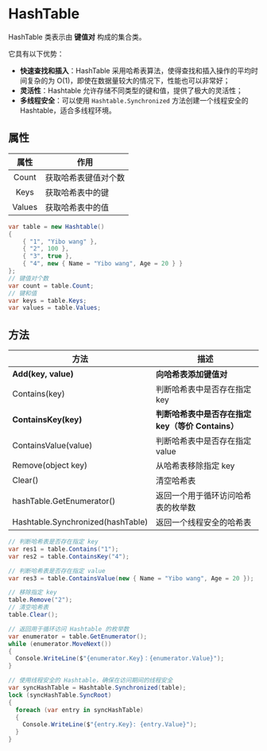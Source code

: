 # HashTable

HashTable 类表示由 **键值对** 构成的集合类。

它具有以下优势：

- **快速查找和插入**：HashTable 采用哈希表算法，使得查找和插入操作的平均时间复杂的为 O(1)，即使在数据量较大的情况下，性能也可以非常好；
- **灵活性**：Hashtable 允许存储不同类型的键和值，提供了极大的灵活性；
- **多线程安全**：可以使用 `Hashtable.Synchronized` 方法创建一个线程安全的 Hashtable，适合多线程环境。



## 属性

|  属性  | 作用                 |
| :----: | -------------------- |
| Count  | 获取哈希表键值对个数 |
|  Keys  | 获取哈希表中的键     |
| Values | 获取哈希表中的值     |

```C#
var table = new Hashtable()
{
    { "1", "Yibo wang" },
    { "2", 100 },
    { "3", true },
    { "4", new { Name = "Yibo wang", Age = 20 } }
};
// 键值对个数
var count = table.Count;
// 键和值
var keys = table.Keys;
var values = table.Values;
```



## 方法

| 方法                              | 描述                                              |
| --------------------------------- | ------------------------------------------------- |
| **Add(key, value)**               | **向哈希表添加键值对**                            |
| Contains(key)                     | 判断哈希表中是否存在指定 key                      |
| **ContainsKey(key)**              | **判断哈希表中是否存在指定 key（等价 Contains）** |
| ContainsValue(value)              | 判断哈希表中是否存在指定 value                    |
| Remove(object key)                | 从哈希表移除指定 key                              |
| Clear()                           | 清空哈希表                                        |
| hashTable.GetEnumerator()         | 返回一个用于循环访问哈希表的枚举数                |
| Hashtable.Synchronized(hashTable) | 返回一个线程安全的哈希表                          |

```C#
// 判断哈希表是否存在指定 key
var res1 = table.Contains("1");
var res2 = table.ContainsKey("4");

// 判断哈希表是否存在指定 value
var res3 = table.ContainsValue(new { Name = "Yibo wang", Age = 20 });

// 移除指定 key
table.Remove("2");
// 清空哈希表
table.Clear();

// 返回用于循环访问 Hashtable 的枚举数
var enumerator = table.GetEnumerator();
while (enumerator.MoveNext())
{
  Console.WriteLine($"{enumerator.Key}：{enumerator.Value}");
}

// 使用线程安全的 Hashtable，确保在访问期间的线程安全
var syncHashTable = Hashtable.Synchronized(table);
lock (syncHashTable.SyncRoot)
{
  foreach (var entry in syncHashTable)
  {
    Console.WriteLine($"{entry.Key}: {entry.Value}");
  }
}
```